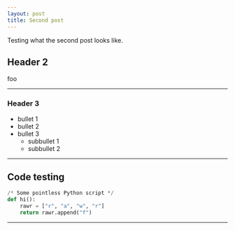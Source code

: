 ```yaml
---
layout: post
title: Second post
---
```


Testing what the second post looks like.

## Header 2

foo

----

### Header 3

* bullet 1
* bullet 2
* bullet 3
  * subbullet 1
  * subbullet 2
  
----

## Code testing

```python
/* Some pointless Python script */
def hi():
    rawr = ["r", "a", "w", "r"]
    return rawr.append("f")
```

----